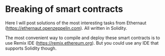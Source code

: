 # Breaking of smart contracts
Here I will post solutions of the most interesting tasks from Ethernaut (https://ethernaut.openzeppelin.com). All written in Solidity.

The most convenient way to compile and deploy these smart contracts is to use Remix IDE (https://remix.ethereum.org). But you could use any IDE that supports Solidity though.
